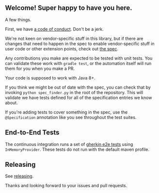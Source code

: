 ## Welcome! Super happy to have you here.

A few things.

First, we have [a code of
conduct](https://github.com/open-feature/.github/blob/main/CODE_OF_CONDUCT.md). Don't
be a jerk.

We're not keen on vendor-specific stuff in this library, but if there are changes that need to happen in the spec to enable vendor-specific stuff in user code or other extension points, check out [the spec](https://github.com/open-feature/spec).

Any contributions you make are expected to be tested with unit tests. You can validate these work with `gradle test`, or the automation itself will run them for you when you make a PR.

Your code is supposed to work with Java 8+.

If you think we might be out of date with the spec, you can check that by invoking `python spec_finder.py` in the root of the repository. This will validate we have tests defined for all of the specification entries we know about.

If you're adding tests to cover something in the spec, use the `@Specification` annotation like you see throughout the test suites.

## End-to-End Tests

The continuous integration runs a set of [gherkin e2e tests](https://github.com/open-feature/test-harness/blob/main/features/evaluation.feature) using `InMemoryProvider`. These tests do not run with the default maven profile.

## Releasing

See [releasing](./docs/release.md).

Thanks and looking forward to your issues and pull requests.
